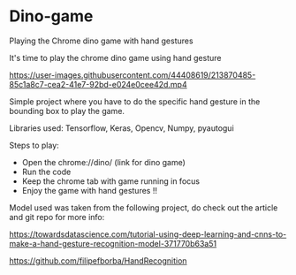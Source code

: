 # Dino-game
Playing the Chrome dino game with hand gestures

It's time to play the chrome dino game using hand gesture

https://user-images.githubusercontent.com/44408619/213870485-85c1a8c7-cea2-41e7-92bd-e024e0cee42d.mp4

Simple project where you have to do the specific hand gesture in the bounding box to play the game.

Libraries used: Tensorflow, Keras, Opencv, Numpy, pyautogui

Steps to play:
- Open the chrome://dino/ (link for dino game)
- Run the code
- Keep the chrome tab with game running in focus
- Enjoy the game with hand gestures !!

Model used was taken from the following project, do check out the article and git repo for more info: 

https://towardsdatascience.com/tutorial-using-deep-learning-and-cnns-to-make-a-hand-gesture-recognition-model-371770b63a51

https://github.com/filipefborba/HandRecognition
